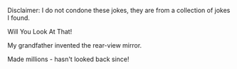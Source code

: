 Disclaimer: I do not condone these jokes, they are from a collection of jokes I found.

Will You Look At That!

My grandfather invented the rear-view mirror.

Made millions - hasn't looked back since!


